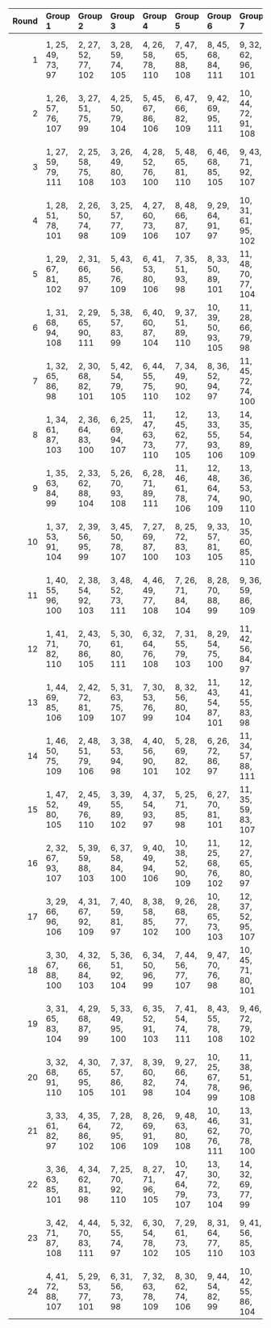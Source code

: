 |   Round | Group 1            | Group 2            | Group 3            | Group 4             | Group 5             | Group 6             | Group 7             | Group 8             | Group 9             | Group 10            | Group 11            | Group 12            | Group 13            | Group 14            | Group 15            | Group 16      | Group 17      | Group 18       | Group 19       | Group 20       | Group 21       | Group 22       | Group 23       | Group 24       |
|--------:|:-------------------|:-------------------|:-------------------|:--------------------|:--------------------|:--------------------|:--------------------|:--------------------|:--------------------|:--------------------|:--------------------|:--------------------|:--------------------|:--------------------|:--------------------|:--------------|:--------------|:---------------|:---------------|:---------------|:---------------|:---------------|:---------------|:---------------|
|       1 | 1, 25, 49, 73, 97  | 2, 27, 52, 77, 102 | 3, 28, 59, 74, 105 | 4, 26, 58, 78, 110  | 7, 47, 65, 88, 108  | 8, 45, 68, 84, 111  | 9, 32, 62, 96, 101  | 10, 30, 63, 92, 98  | 11, 44, 71, 93, 109 | 12, 42, 70, 89, 106 | 13, 48, 50, 86, 103 | 14, 46, 51, 82, 100 | 19, 37, 66, 94, 99  | 20, 39, 67, 90, 104 | 22, 40, 53, 85, 107 | 5, 34, 60, 91 | 6, 36, 57, 95 | 15, 33, 54, 76 | 16, 35, 55, 80 | 17, 29, 69, 83 | 18, 31, 72, 87 | 21, 38, 56, 81 | 23, 43, 61, 79 | 24, 41, 64, 75 |
|       2 | 1, 26, 57, 76, 107 | 3, 27, 51, 75, 99  | 4, 25, 50, 79, 104 | 5, 45, 67, 86, 106  | 6, 47, 66, 82, 109  | 9, 42, 69, 95, 111  | 10, 44, 72, 91, 108 | 11, 30, 64, 94, 103 | 12, 32, 61, 90, 100 | 15, 46, 52, 88, 101 | 16, 48, 49, 84, 98  | 17, 39, 68, 96, 97  | 18, 37, 65, 92, 102 | 23, 40, 54, 83, 110 | 24, 38, 55, 87, 105 | 2, 28, 60, 80 | 7, 36, 58, 89 | 8, 34, 59, 93  | 13, 35, 56, 74 | 14, 33, 53, 78 | 19, 31, 71, 81 | 20, 29, 70, 85 | 21, 41, 63, 77 | 22, 43, 62, 73 |
|       3 | 1, 27, 59, 79, 111 | 2, 25, 58, 75, 108 | 3, 26, 49, 80, 103 | 4, 28, 52, 76, 100  | 5, 48, 65, 81, 110  | 6, 46, 68, 85, 105  | 9, 43, 71, 92, 107  | 11, 31, 62, 89, 99  | 12, 29, 63, 93, 104 | 15, 47, 50, 83, 97  | 16, 45, 51, 87, 102 | 17, 38, 66, 91, 101 | 18, 40, 67, 95, 98  | 23, 37, 56, 88, 106 | 24, 39, 53, 84, 109 | 7, 33, 60, 94 | 8, 35, 57, 90 | 10, 41, 70, 96 | 13, 34, 54, 77 | 14, 36, 55, 73 | 19, 30, 69, 86 | 20, 32, 72, 82 | 21, 44, 61, 74 | 22, 42, 64, 78 |
|       4 | 1, 28, 51, 78, 101 | 2, 26, 50, 74, 98  | 3, 25, 57, 77, 109 | 4, 27, 60, 73, 106  | 8, 48, 66, 87, 107  | 9, 29, 64, 91, 97   | 10, 31, 61, 95, 102 | 11, 41, 69, 90, 105 | 12, 43, 72, 94, 110 | 13, 45, 52, 81, 99  | 14, 47, 49, 85, 104 | 19, 40, 68, 89, 103 | 20, 38, 65, 93, 100 | 21, 39, 54, 86, 108 | 22, 37, 55, 82, 111 | 5, 35, 58, 96 | 6, 33, 59, 92 | 7, 46, 67, 83  | 15, 36, 56, 79 | 16, 34, 53, 75 | 17, 32, 71, 88 | 18, 30, 70, 84 | 23, 42, 63, 76 | 24, 44, 62, 80 |
|       5 | 1, 29, 67, 81, 102 | 2, 31, 66, 85, 97  | 5, 43, 56, 76, 109 | 6, 41, 53, 80, 106  | 7, 35, 51, 93, 98   | 8, 33, 50, 89, 101  | 11, 48, 70, 77, 104 | 12, 46, 71, 73, 99  | 15, 39, 63, 87, 111 | 16, 37, 62, 83, 108 | 17, 47, 60, 86, 100 | 18, 45, 57, 82, 103 | 19, 26, 64, 92, 105 | 20, 28, 61, 96, 110 | 23, 34, 68, 74, 107 | 3, 44, 58, 95 | 4, 42, 59, 91 | 9, 25, 55, 90  | 10, 27, 54, 94 | 13, 38, 69, 88 | 14, 40, 72, 84 | 21, 30, 49, 75 | 22, 32, 52, 79 | 24, 36, 65, 78 |
|       6 | 1, 31, 68, 94, 108 | 2, 29, 65, 90, 111 | 5, 38, 57, 83, 99  | 6, 40, 60, 87, 104  | 9, 37, 51, 89, 110  | 10, 39, 50, 93, 105 | 11, 28, 66, 79, 98  | 12, 26, 67, 75, 101 | 15, 43, 59, 77, 106 | 16, 41, 58, 73, 109 | 17, 33, 63, 74, 102 | 18, 35, 62, 78, 97  | 20, 30, 55, 81, 107 | 21, 46, 53, 96, 103 | 22, 48, 56, 92, 100 | 3, 34, 72, 76 | 4, 36, 69, 80 | 7, 42, 52, 82  | 8, 44, 49, 86  | 13, 27, 64, 84 | 14, 25, 61, 88 | 19, 32, 54, 85 | 23, 47, 71, 95 | 24, 45, 70, 91 |
|       7 | 1, 32, 65, 86, 98  | 2, 30, 68, 82, 101 | 5, 42, 54, 79, 105 | 6, 44, 55, 75, 110  | 7, 34, 49, 90, 102  | 8, 36, 52, 94, 97   | 11, 45, 72, 74, 100 | 12, 47, 69, 78, 103 | 15, 38, 61, 84, 107 | 17, 46, 58, 81, 104 | 18, 48, 59, 85, 99  | 19, 27, 62, 95, 109 | 20, 25, 63, 91, 106 | 23, 35, 66, 77, 111 | 24, 33, 67, 73, 108 | 3, 41, 60, 92 | 4, 43, 57, 96 | 9, 28, 53, 93  | 10, 26, 56, 89 | 13, 39, 71, 83 | 14, 37, 70, 87 | 16, 40, 64, 88 | 21, 31, 51, 80 | 22, 29, 50, 76 |
|       8 | 1, 34, 61, 87, 103 | 2, 36, 64, 83, 100 | 6, 25, 69, 94, 107 | 11, 47, 63, 73, 110 | 12, 45, 62, 77, 105 | 13, 33, 55, 93, 106 | 14, 35, 54, 89, 109 | 15, 32, 70, 75, 102 | 16, 30, 71, 79, 97  | 17, 42, 49, 92, 99  | 18, 44, 52, 96, 104 | 21, 37, 59, 78, 98  | 22, 39, 58, 74, 101 | 23, 28, 50, 81, 108 | 24, 26, 51, 85, 111 | 3, 46, 56, 86 | 4, 48, 53, 82 | 5, 27, 72, 90  | 7, 38, 68, 80  | 8, 40, 65, 76  | 9, 31, 60, 88  | 10, 29, 57, 84 | 19, 43, 67, 91 | 20, 41, 66, 95 |
|       9 | 1, 35, 63, 84, 99  | 2, 33, 62, 88, 104 | 5, 26, 70, 93, 108 | 6, 28, 71, 89, 111  | 11, 46, 61, 78, 106 | 12, 48, 64, 74, 109 | 13, 36, 53, 90, 110 | 14, 34, 56, 94, 105 | 15, 29, 72, 80, 98  | 16, 31, 69, 76, 101 | 17, 43, 51, 95, 103 | 18, 41, 50, 91, 100 | 21, 40, 57, 73, 102 | 22, 38, 60, 77, 97  | 24, 27, 49, 82, 107 | 3, 47, 54, 81 | 4, 45, 55, 85 | 7, 39, 66, 75  | 8, 37, 67, 79  | 9, 30, 58, 83  | 10, 32, 59, 87 | 19, 42, 65, 96 | 20, 44, 68, 92 | 23, 25, 52, 86 |
|      10 | 1, 37, 53, 91, 104 | 2, 39, 56, 95, 99  | 3, 45, 50, 78, 107 | 7, 27, 69, 87, 100  | 8, 25, 72, 83, 103  | 9, 33, 57, 81, 105  | 10, 35, 60, 85, 110 | 13, 42, 68, 75, 98  | 14, 44, 65, 79, 101 | 17, 40, 70, 80, 109 | 18, 38, 71, 76, 106 | 21, 32, 58, 94, 111 | 22, 30, 59, 90, 108 | 23, 41, 62, 84, 102 | 24, 43, 63, 88, 97  | 4, 47, 51, 74 | 5, 46, 64, 89 | 6, 48, 61, 93  | 11, 36, 67, 82 | 12, 34, 66, 86 | 15, 31, 49, 96 | 16, 29, 52, 92 | 19, 28, 55, 77 | 20, 26, 54, 73 |
|      11 | 1, 40, 55, 96, 100 | 2, 38, 54, 92, 103 | 3, 48, 52, 73, 111 | 4, 46, 49, 77, 108  | 7, 26, 71, 84, 104  | 8, 28, 70, 88, 99   | 9, 36, 59, 86, 109  | 10, 34, 58, 82, 106 | 13, 43, 66, 80, 102 | 14, 41, 67, 76, 97  | 17, 37, 72, 75, 105 | 18, 39, 69, 79, 110 | 21, 29, 60, 89, 107 | 23, 44, 64, 87, 98  | 24, 42, 61, 83, 101 | 5, 47, 62, 94 | 6, 45, 63, 90 | 11, 33, 65, 85 | 12, 35, 68, 81 | 15, 30, 51, 91 | 16, 32, 50, 95 | 19, 25, 53, 74 | 20, 27, 56, 78 | 22, 31, 57, 93 |
|      12 | 1, 41, 71, 82, 110 | 2, 43, 70, 86, 105 | 5, 30, 61, 80, 111 | 6, 32, 64, 76, 108  | 7, 31, 55, 79, 103  | 8, 29, 54, 75, 100  | 11, 42, 56, 84, 97  | 12, 44, 53, 88, 102 | 13, 46, 65, 91, 107 | 15, 26, 60, 90, 99  | 16, 28, 57, 94, 104 | 19, 36, 50, 87, 106 | 20, 34, 51, 83, 109 | 21, 35, 72, 92, 101 | 22, 33, 69, 96, 98  | 3, 40, 62, 93 | 4, 38, 63, 89 | 9, 39, 52, 78  | 10, 37, 49, 74 | 14, 48, 68, 95 | 17, 45, 59, 73 | 18, 47, 58, 77 | 23, 27, 67, 85 | 24, 25, 66, 81 |
|      13 | 1, 44, 69, 85, 106 | 2, 42, 72, 81, 109 | 5, 31, 63, 75, 107 | 7, 30, 53, 76, 99   | 8, 32, 56, 80, 104  | 11, 43, 54, 87, 101 | 12, 41, 55, 83, 98  | 13, 47, 67, 96, 111 | 14, 45, 66, 92, 108 | 15, 27, 58, 93, 103 | 16, 25, 59, 89, 100 | 19, 33, 52, 84, 110 | 20, 35, 49, 88, 105 | 21, 34, 70, 95, 97  | 22, 36, 71, 91, 102 | 3, 37, 64, 90 | 4, 39, 61, 94 | 6, 29, 62, 79  | 9, 38, 50, 73  | 10, 40, 51, 77 | 17, 48, 57, 78 | 18, 46, 60, 74 | 23, 26, 65, 82 | 24, 28, 68, 86 |
|      14 | 1, 46, 50, 75, 109 | 2, 48, 51, 79, 106 | 3, 38, 53, 94, 98  | 4, 40, 56, 90, 101  | 5, 28, 69, 82, 102  | 6, 26, 72, 86, 97   | 11, 34, 57, 88, 111 | 12, 36, 60, 84, 108 | 15, 41, 68, 78, 104 | 16, 43, 65, 74, 99  | 19, 39, 70, 73, 107 | 21, 42, 62, 85, 100 | 22, 44, 63, 81, 103 | 23, 31, 58, 91, 105 | 24, 29, 59, 95, 110 | 7, 45, 64, 96 | 8, 47, 61, 92 | 9, 35, 67, 87  | 10, 33, 66, 83 | 13, 32, 49, 89 | 14, 30, 52, 93 | 17, 27, 55, 76 | 18, 25, 54, 80 | 20, 37, 71, 77 |
|      15 | 1, 47, 52, 80, 105 | 2, 45, 49, 76, 110 | 3, 39, 55, 89, 102 | 4, 37, 54, 93, 97   | 5, 25, 71, 85, 98   | 6, 27, 70, 81, 101  | 11, 35, 59, 83, 107 | 15, 44, 66, 73, 100 | 16, 42, 67, 77, 103 | 19, 38, 72, 78, 111 | 20, 40, 69, 74, 108 | 21, 43, 64, 82, 104 | 22, 41, 61, 86, 99  | 23, 30, 60, 96, 109 | 24, 32, 57, 92, 106 | 7, 48, 62, 91 | 8, 46, 63, 95 | 9, 34, 65, 84  | 10, 36, 68, 88 | 12, 33, 58, 87 | 13, 29, 51, 94 | 14, 31, 50, 90 | 17, 26, 53, 79 | 18, 28, 56, 75 |
|      16 | 2, 32, 67, 93, 107 | 5, 39, 59, 88, 103 | 6, 37, 58, 84, 100 | 9, 40, 49, 94, 106  | 10, 38, 52, 90, 109 | 11, 25, 68, 76, 102 | 12, 27, 65, 80, 97  | 15, 42, 57, 74, 110 | 16, 44, 60, 78, 105 | 17, 36, 61, 77, 98  | 18, 34, 64, 73, 101 | 19, 29, 56, 82, 108 | 20, 31, 53, 86, 111 | 21, 47, 55, 91, 99  | 22, 45, 54, 95, 104 | 1, 30, 66, 89 | 3, 35, 70, 79 | 4, 33, 71, 75  | 7, 43, 50, 85  | 8, 41, 51, 81  | 13, 26, 62, 87 | 14, 28, 63, 83 | 23, 46, 69, 92 | 24, 48, 72, 96 |
|      17 | 3, 29, 66, 96, 106 | 4, 31, 67, 92, 109 | 7, 40, 59, 81, 97  | 8, 38, 58, 85, 102  | 9, 26, 68, 77, 100  | 10, 28, 65, 73, 103 | 12, 37, 52, 95, 107 | 13, 41, 57, 79, 108 | 14, 43, 60, 75, 111 | 17, 30, 56, 87, 110 | 18, 32, 53, 83, 105 | 19, 35, 61, 76, 104 | 20, 33, 64, 80, 99  | 23, 48, 55, 94, 101 | 24, 46, 54, 90, 98  | 1, 36, 70, 74 | 2, 34, 71, 78 | 5, 44, 50, 84  | 6, 42, 51, 88  | 11, 39, 49, 91 | 15, 25, 62, 82 | 16, 27, 63, 86 | 21, 45, 69, 93 | 22, 47, 72, 89 |
|      18 | 3, 30, 67, 88, 100 | 4, 32, 66, 84, 103 | 5, 36, 51, 92, 104 | 6, 34, 50, 96, 99   | 7, 44, 56, 77, 107  | 9, 47, 70, 76, 98   | 10, 45, 71, 80, 101 | 13, 40, 63, 82, 105 | 14, 38, 62, 86, 110 | 17, 25, 64, 93, 111 | 18, 27, 61, 89, 108 | 19, 48, 60, 83, 102 | 20, 46, 57, 87, 97  | 21, 33, 68, 79, 109 | 22, 35, 65, 75, 106 | 1, 43, 58, 90 | 2, 41, 59, 94 | 8, 42, 53, 73  | 11, 26, 55, 95 | 12, 28, 54, 91 | 15, 37, 69, 81 | 16, 39, 72, 85 | 23, 29, 49, 78 | 24, 31, 52, 74 |
|      19 | 3, 31, 65, 83, 104 | 4, 29, 68, 87, 99  | 5, 33, 49, 95, 100 | 6, 35, 52, 91, 103  | 7, 41, 54, 74, 111  | 8, 43, 55, 78, 108  | 9, 46, 72, 79, 102  | 10, 48, 69, 75, 97  | 13, 37, 61, 85, 109 | 14, 39, 64, 81, 106 | 17, 28, 62, 90, 107 | 19, 45, 58, 88, 98  | 20, 47, 59, 84, 101 | 21, 36, 66, 76, 105 | 22, 34, 67, 80, 110 | 1, 42, 60, 93 | 2, 44, 57, 89 | 11, 27, 53, 92 | 12, 25, 56, 96 | 15, 40, 71, 86 | 16, 38, 70, 82 | 18, 26, 63, 94 | 23, 32, 51, 73 | 24, 30, 50, 77 |
|      20 | 3, 32, 68, 91, 110 | 4, 30, 65, 95, 105 | 7, 37, 57, 86, 101 | 8, 39, 60, 82, 98   | 9, 27, 66, 74, 104  | 10, 25, 67, 78, 99  | 11, 38, 51, 96, 108 | 12, 40, 50, 92, 111 | 14, 42, 58, 80, 107 | 17, 31, 54, 84, 106 | 18, 29, 55, 88, 109 | 19, 34, 63, 79, 100 | 20, 36, 62, 75, 103 | 23, 45, 53, 89, 97  | 24, 47, 56, 93, 102 | 1, 33, 72, 77 | 2, 35, 69, 73 | 5, 41, 52, 87  | 6, 43, 49, 83  | 13, 44, 59, 76 | 15, 28, 64, 85 | 16, 26, 61, 81 | 21, 48, 71, 90 | 22, 46, 70, 94 |
|      21 | 3, 33, 61, 82, 97  | 4, 35, 64, 86, 102 | 7, 28, 72, 95, 106 | 8, 26, 69, 91, 109  | 9, 48, 63, 80, 108  | 10, 46, 62, 76, 111 | 13, 31, 70, 78, 100 | 14, 29, 71, 74, 103 | 16, 36, 54, 96, 107 | 19, 41, 49, 93, 101 | 20, 43, 52, 89, 98  | 21, 27, 50, 88, 110 | 22, 25, 51, 84, 105 | 23, 38, 59, 75, 104 | 24, 40, 58, 79, 99  | 1, 45, 56, 83 | 2, 47, 53, 87 | 5, 37, 68, 73  | 6, 39, 65, 77  | 11, 32, 60, 81 | 12, 30, 57, 85 | 15, 34, 55, 92 | 17, 44, 67, 94 | 18, 42, 66, 90 |
|      22 | 3, 36, 63, 85, 101 | 4, 34, 62, 81, 98  | 7, 25, 70, 92, 110 | 8, 27, 71, 96, 105  | 10, 47, 64, 79, 107 | 13, 30, 72, 73, 104 | 14, 32, 69, 77, 99  | 15, 35, 53, 95, 108 | 16, 33, 56, 91, 111 | 19, 44, 51, 90, 97  | 20, 42, 50, 94, 102 | 21, 26, 52, 83, 106 | 22, 28, 49, 87, 109 | 23, 39, 57, 80, 100 | 24, 37, 60, 76, 103 | 1, 48, 54, 88 | 2, 46, 55, 84 | 5, 40, 66, 78  | 6, 38, 67, 74  | 9, 45, 61, 75  | 11, 29, 58, 86 | 12, 31, 59, 82 | 17, 41, 65, 89 | 18, 43, 68, 93 |
|      23 | 3, 42, 71, 87, 108 | 4, 44, 70, 83, 111 | 5, 32, 55, 74, 97  | 6, 30, 54, 78, 102  | 7, 29, 61, 73, 105  | 8, 31, 64, 77, 110  | 9, 41, 56, 85, 103  | 10, 43, 53, 81, 100 | 13, 25, 60, 95, 101 | 14, 27, 57, 91, 98  | 15, 45, 65, 94, 109 | 16, 47, 68, 90, 106 | 18, 33, 51, 86, 107 | 23, 36, 72, 93, 99  | 24, 34, 69, 89, 104 | 1, 39, 62, 92 | 2, 37, 63, 96 | 11, 40, 52, 75 | 12, 38, 49, 79 | 17, 35, 50, 82 | 19, 46, 59, 80 | 20, 48, 58, 76 | 21, 28, 67, 84 | 22, 26, 66, 88 |
|      24 | 4, 41, 72, 88, 107 | 5, 29, 53, 77, 101 | 6, 31, 56, 73, 98  | 7, 32, 63, 78, 109  | 8, 30, 62, 74, 106  | 9, 44, 54, 82, 99   | 10, 42, 55, 86, 104 | 13, 28, 58, 92, 97  | 14, 26, 59, 96, 102 | 15, 48, 67, 89, 105 | 16, 46, 66, 93, 110 | 17, 34, 52, 85, 108 | 18, 36, 49, 81, 111 | 23, 33, 70, 90, 103 | 24, 35, 71, 94, 100 | 1, 38, 64, 95 | 2, 40, 61, 91 | 3, 43, 69, 84  | 11, 37, 50, 80 | 12, 39, 51, 76 | 19, 47, 57, 75 | 20, 45, 60, 79 | 21, 25, 65, 87 | 22, 27, 68, 83 |